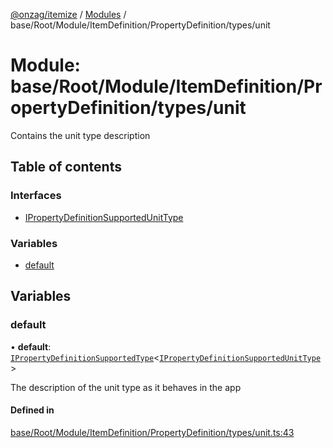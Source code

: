 [@onzag/itemize](../README.md) / [Modules](../modules.md) / base/Root/Module/ItemDefinition/PropertyDefinition/types/unit

# Module: base/Root/Module/ItemDefinition/PropertyDefinition/types/unit

Contains the unit type description

## Table of contents

### Interfaces

- [IPropertyDefinitionSupportedUnitType](../interfaces/base_Root_Module_ItemDefinition_PropertyDefinition_types_unit.IPropertyDefinitionSupportedUnitType.md)

### Variables

- [default](base_Root_Module_ItemDefinition_PropertyDefinition_types_unit.md#default)

## Variables

### default

• **default**: [`IPropertyDefinitionSupportedType`](../interfaces/base_Root_Module_ItemDefinition_PropertyDefinition_types.IPropertyDefinitionSupportedType.md)<[`IPropertyDefinitionSupportedUnitType`](../interfaces/base_Root_Module_ItemDefinition_PropertyDefinition_types_unit.IPropertyDefinitionSupportedUnitType.md)\>

The description of the unit type as it behaves in the app

#### Defined in

[base/Root/Module/ItemDefinition/PropertyDefinition/types/unit.ts:43](https://github.com/onzag/itemize/blob/f2db74a5/base/Root/Module/ItemDefinition/PropertyDefinition/types/unit.ts#L43)
